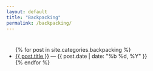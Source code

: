 ```yaml
---
layout: default
title: "Backpacking"
permalink: /backpacking/
---
```


# 

<ul>
  {% for post in site.categories.backpacking %}
    <li>
      <a href="{{ post.url }}">{{ post.title }}</a> — {{ post.date | date: "%b %d, %Y" }}
    </li>
  {% endfor %}
</ul>
